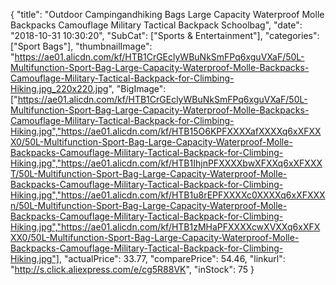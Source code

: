 {
	"title": "Outdoor Campingandhiking Bags Large Capacity Waterproof Molle Backpacks Camouflage Military Tactical Backpack Schoolbag",
	"date": "2018-10-31 10:30:20",
	"SubCat": ["Sports & Entertainment"],
	"categories": ["Sport Bags"],
	"thumbnailImage": "https://ae01.alicdn.com/kf/HTB1CrGEclyWBuNkSmFPq6xguVXaF/50L-Multifunction-Sport-Bag-Large-Capacity-Waterproof-Molle-Backpacks-Camouflage-Military-Tactical-Backpack-for-Climbing-Hiking.jpg_220x220.jpg",
	"BigImage": ["https://ae01.alicdn.com/kf/HTB1CrGEclyWBuNkSmFPq6xguVXaF/50L-Multifunction-Sport-Bag-Large-Capacity-Waterproof-Molle-Backpacks-Camouflage-Military-Tactical-Backpack-for-Climbing-Hiking.jpg","https://ae01.alicdn.com/kf/HTB15O6KPFXXXXafXXXXq6xXFXXX0/50L-Multifunction-Sport-Bag-Large-Capacity-Waterproof-Molle-Backpacks-Camouflage-Military-Tactical-Backpack-for-Climbing-Hiking.jpg","https://ae01.alicdn.com/kf/HTB1IhjnPFXXXXbwXFXXq6xXFXXXT/50L-Multifunction-Sport-Bag-Large-Capacity-Waterproof-Molle-Backpacks-Camouflage-Military-Tactical-Backpack-for-Climbing-Hiking.jpg","https://ae01.alicdn.com/kf/HTB1u8rEPFXXXXc0XXXXq6xXFXXXn/50L-Multifunction-Sport-Bag-Large-Capacity-Waterproof-Molle-Backpacks-Camouflage-Military-Tactical-Backpack-for-Climbing-Hiking.jpg","https://ae01.alicdn.com/kf/HTB1zMHaPFXXXXcwXVXXq6xXFXXX0/50L-Multifunction-Sport-Bag-Large-Capacity-Waterproof-Molle-Backpacks-Camouflage-Military-Tactical-Backpack-for-Climbing-Hiking.jpg"],
	"actualPrice": 33.77,
	"comparePrice": 54.46,
	"linkurl": "http://s.click.aliexpress.com/e/cg5R88VK",
	"inStock": 75
}

